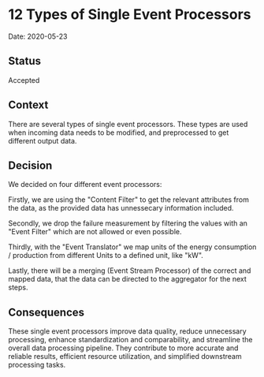 # 12 Types of Single Event Processors

Date: 2020-05-23

## Status

Accepted

## Context

There are several types of single event processors. These types are used when incoming data needs to be modified, and preprocessed to get different output data.

## Decision

We decided on four different event processors:

Firstly, we are using the "Content Filter" to get the relevant attributes from the data, as the provided data has unnessecary information included.

Secondly, we drop the failure measurement by filtering the values with an "Event Filter" which are not allowed or even possible.

Thirdly, with the "Event Translator" we map units of the energy consumption / production from different Units to a defined unit, like "kW".

Lastly, there will be a merging (Event Stream Processor) of the correct and mapped data, that the data can be directed to the aggregator for the next steps.

## Consequences

These single event processors improve data quality, reduce unnecessary processing, enhance standardization and comparability, and streamline the overall data processing pipeline. They contribute to more accurate and reliable results, efficient resource utilization, and simplified downstream processing tasks.
